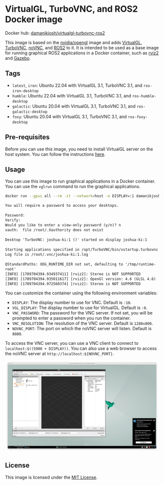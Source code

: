 # VirtualGL, TurboVNC, and ROS2 Docker image

Docker hub: [damanikjosh/virtualgl-turbovnc-ros2](https://hub.docker.com/r/damanikjosh/virtualgl-turbovnc-ros2)

This image is based on the [nvidia/opengl](https://hub.docker.com/r/nvidia/opengl) image and adds [VirtualGL](https://www.virtualgl.org/), [TurboVNC](https://www.turbovnc.org/), [noVNC](https://novnc.com/info.html), and [ROS2](https://docs.ros.org/en/galactic/index.html) to it. It is intended to be used as a base image for running graphical ROS2 applications in a Docker container, such as [rviz2](https://index.ros.org/doc/ros2/Tutorials/Introducing-Rviz2/) and [Gazebo](http://gazebosim.org/).

## Tags

- `latest`, `iron`: Ubuntu 22.04 with VirtualGL 3.1, TurboVNC 3.1, and `ros-iron-desktop`
- `humble`: Ubuntu 22.04 with VirtualGL 3.1, TurboVNC 3.1, and `ros-humble-desktop`
- `galactic`: Ubuntu 20.04 with VirtualGL 3.1, TurboVNC 3.1, and `ros-galactic-desktop`
- `foxy`: Ubuntu 20.04 with VirtualGL 3.1, TurboVNC 3.1, and `ros-foxy-desktop`

## Pre-requisites

Before you can use this image, you need to install VirtualGL server on the host system. You can follow the instructions [here](https://github.com/damanikjosh/virtualgl-turbovnc-docker/tree/main?tab=readme-ov-file#pre-requisites).

## Usage

You can use this image to run graphical applications in a Docker container. You can use the `vglrun` command to run the graphical applications.


```bash
docker run --gpus all --rm -it --network=host -e DISPLAY=:1 damanikjosh/virtualgl-turbovnc-ros2:latest vglrun rviz2
```

```
You will require a password to access your desktops.

Password: 
Verify:   
Would you like to enter a view-only password (y/n)? n
xauth:  file /root/.Xauthority does not exist

Desktop 'TurboVNC: joshua-ki:1 ()' started on display joshua-ki:1

Starting applications specified in /opt/TurboVNC/bin/xstartup.turbovnc
Log file is /root/.vnc/joshua-ki:1.log

QStandardPaths: XDG_RUNTIME_DIR not set, defaulting to '/tmp/runtime-root'
[INFO] [1709704394.934937411] [rviz2]: Stereo is NOT SUPPORTED
[INFO] [1709704394.935011617] [rviz2]: OpenGl version: 4.6 (GLSL 4.6)
[INFO] [1709704394.972560374] [rviz2]: Stereo is NOT SUPPORTED
```

You  can customize the container using the following environment variables:
- `DISPLAY`: The display number to use for VNC. Default is `:10`.
- `VGL_DISPLAY`: The display number to use for VirtualGL. Default is `:0`.
- `VNC_PASSWORD`: The password for the VNC server. If not set, you will be prompted to enter a password when you run the container.
- `VNC_RESOLUTION`: The resolution of the VNC server. Default is `1280x800`.
- `NOVNC_PORT`: The port on which the noVNC server will listen. Default is `8080`.

To access the VNC server, you can use a VNC client to connect to `localhost:$((5900 + DISPLAY))`. You can also use a web browser to access the noVNC server at `http://localhost:${NOVNC_PORT}`.

[![Screenshot](screenshot.png)](screenshot.png)

## License

This image is licensed under the [MIT License](LICENSE).